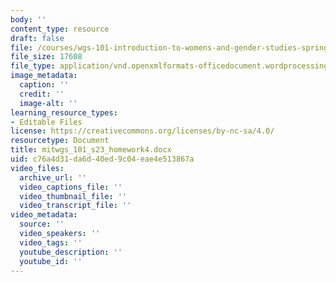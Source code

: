 ```yaml
---
body: ''
content_type: resource
draft: false
file: /courses/wgs-101-introduction-to-womens-and-gender-studies-spring-2023/mitwgs_101_s23_homework4.docx
file_size: 17608
file_type: application/vnd.openxmlformats-officedocument.wordprocessingml.document
image_metadata:
  caption: ''
  credit: ''
  image-alt: ''
learning_resource_types:
- Editable Files
license: https://creativecommons.org/licenses/by-nc-sa/4.0/
resourcetype: Document
title: mitwgs_101_s23_homework4.docx
uid: c76a4d31-da6d-40ed-9c04-eae4e513867a
video_files:
  archive_url: ''
  video_captions_file: ''
  video_thumbnail_file: ''
  video_transcript_file: ''
video_metadata:
  source: ''
  video_speakers: ''
  video_tags: ''
  youtube_description: ''
  youtube_id: ''
---
```

